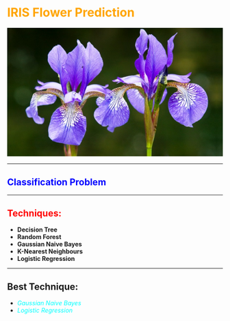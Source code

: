 # <span style="color:orange">**IRIS Flower Prediction**</span>

![iris](is.jpg)

***

## <span style="color:blue">**Classification Problem**</span>

***

## <span style="color:red">**Techniques**: </span>
- **Decision Tree**
- **Random Forest**
- **Gaussian Naive Bayes**
- **K-Nearest Neighbours**
- **Logistic Regression**
  
***

## **Best Technique:**
- <span style="color:cyan"> *Gaussian Naive Bayes*</span>
- <span style="color:cyan"> *Logistic Regression*</span>


